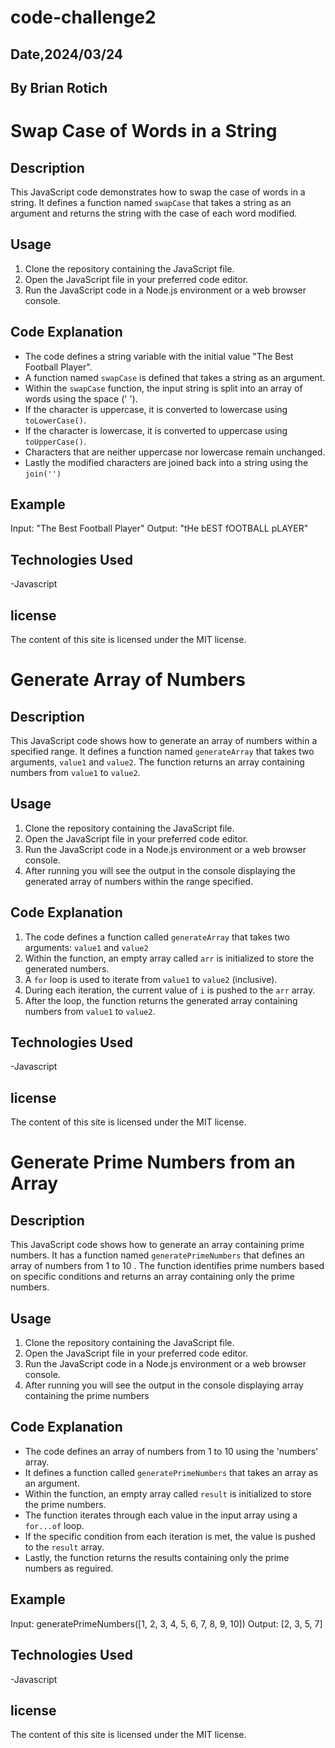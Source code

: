 # code-challenge2


## Date,2024/03/24


## By Brian Rotich


# Swap Case of Words in a String

## Description
This JavaScript code demonstrates how to swap the case of words in a string. It defines a function named `swapCase` that takes a string as an argument and returns the string with the case of each word modified.

## Usage
1. Clone the repository containing the JavaScript file.
2. Open the JavaScript file in your preferred code editor.
3. Run the JavaScript code in a Node.js environment or a web browser console.

## Code Explanation
- The code defines a string variable with the initial value "The Best Football Player".
- A function named `swapCase` is defined that takes a string as an argument.
- Within the `swapCase` function, the input string is split into an array of words using the space (' ').
-  If the character is uppercase, it is converted to lowercase using `toLowerCase()`.
  - If the character is lowercase, it is converted to uppercase using `toUpperCase()`.
  - Characters that are neither uppercase nor lowercase remain unchanged.
 - Lastly the modified characters are joined back into a string using the `join('')`

## Example
Input: "The Best Football Player"
Output: "tHe bEST fOOTBALL pLAYER"


## Technologies Used
 -Javascript



## license
The content of this site is licensed under the MIT license.



# Generate Array of Numbers

## Description
This JavaScript code shows how to generate an array of numbers within a specified range. It defines a function named `generateArray` that takes two arguments, `value1` and `value2`. The function returns an array containing numbers from `value1` to `value2`.

## Usage
1. Clone the repository containing the JavaScript file.
2. Open the JavaScript file in your preferred code editor.
3. Run the JavaScript code in a Node.js environment or a web browser console.
4. After running you will see the output in the console displaying the generated array of numbers within the range specified.


## Code Explanation
1. The code defines a function called `generateArray` that takes two arguments: `value1` and `value2`
2. Within the function, an empty array called `arr` is initialized to store the generated numbers.
3. A `for` loop is used to iterate from `value1` to `value2` (inclusive).
4. During each iteration, the current value of `i` is pushed to the `arr` array.
5. After the loop, the function returns the generated array containing numbers from `value1` to `value2`.


## Technologies Used
 -Javascript


## license
The content of this site is licensed under the MIT license.


# Generate Prime Numbers from an Array

## Description
This JavaScript code shows how to generate an array containing prime numbers. It has a function named `generatePrimeNumbers` that defines an array of numbers from 1 to 10 . The function identifies prime numbers based on specific conditions and returns an array containing only the prime numbers.

## Usage
1. Clone the repository containing the JavaScript file.
2. Open the JavaScript file in your preferred code editor.
3. Run the JavaScript code in a Node.js environment or a web browser console.
4. After running you will see the output in the console displaying array containing the prime numbers


## Code Explanation
- The code defines an array of numbers from 1 to 10 using the 'numbers' array.
- It defines a function called `generatePrimeNumbers` that takes an array as an argument.
- Within the function, an empty array called `result` is initialized to store the prime numbers.
- The function iterates through each value in the input array using a `for...of` loop.
- If the specific condition from each iteration is met, the value is pushed to the `result` array.
- Lastly, the function returns the results containing only the prime numbers as reguired.

## Example
Input: generatePrimeNumbers([1, 2, 3, 4, 5, 6, 7, 8, 9, 10])
Output: [2, 3, 5, 7]


## Technologies Used
 -Javascript


## license
The content of this site is licensed under the MIT license.